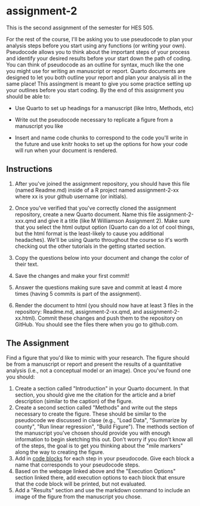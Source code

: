 # assignment-2

This is the second assignment of the semester for HES 505.

For the rest of the course, I'll be asking you to use pseudocode to plan your analysis steps before you start using any functions (or writing your own). Pseudocode allows you to think about the important steps of your process and identify your desired results before your start down the path of coding. You can think of pseudocode as an outline for syntax, much like the one you might use for writing an manuscript or report. Quarto documents are designed to let you both outline your report and plan your analysis all in the same place! This assingment is meant to give you some practice setting up your outlines before you start coding. By the end of this assignment you should be able to:

* Use Quarto to set up headings for a manuscript (like Intro, Methods, etc)

* Write out the pseudocode necessary to replicate a figure from a manuscript you like

* Insert and name code chunks to correspond to the code you'll write in the future and use knitr hooks to set up the options for how your code will run when your document is rendered.

## Instructions

1. After you've joined the assignment repository, you should have this file (named Readme.md) inside of a R project named assignment-2-xx where xx is your github username (or initials). 

2. Once you've verified that you've correctly cloned the assignment repository, create a new Quarto document. Name this file assignment-2-xxx.qmd and give it a title (like M Williamson Assignment 2). Make sure that you select the html output option (Quarto can do a lot of cool things, but the html format is the least-likely to cause you additional headaches). We'll be using Quarto throughout the course so it's worth checking out the other tutorials in the getting started section.

3. Copy the questions below into your document and change the color of their text.

4. Save the changes and make your first commit!

5. Answer the questions making sure save and commit at least 4 more times (having 5 commits is part of the assignment).

6. Render the document to html (you should now have at least 3 files in the repository: Readme.md, assignment-2-xx.qmd, and assignment-2-xx.html). Commit these changes and push them to the repository on GitHub. You should see the files there when you go to github.com.


## The Assignment

Find a figure that you'd like to mimic with your research. The figure should be from a manuscript or report and present the results of a quantitative analysis (i.e., not a conceptual model or an image). Once you've found one you should:

1. Create a section called "Introduction" in your Quarto document. In that section, you should give me the citation for the article and a brief description (similar to the caption) of the figure.
2. Create a second section called "Methods" and write out the steps necessary to create the figure. These should be similar to the pseudocode we discussed in clase (e.g., "Load Data", "Summarize by county", "Run linear regression", "Build Figure"). The methods section of the manuscript you've chosen should provide you with enough information to begin sketching this out. Don't worry if you don't know all of the steps, the goal is to get you thinking about the "mile markers" along the way to creating the figure.
3. Add in [code blocks](https://quarto.org/docs/computations/r.html) for each step in your pseudocode. Give each block a name that corresponds to your pseudocode steps.
4. Based on the webpage linked above and the "Execution Options" section linked there, add execution options to each block that ensure that the code block will be printed, but not evaluated.
5. Add a "Results" section and use the markdown command to include an image of the figure from the manuscript you chose. 

